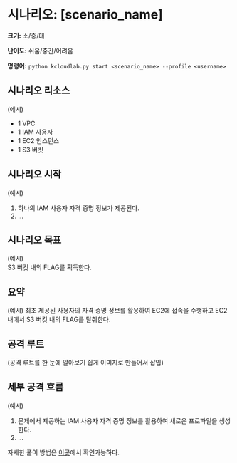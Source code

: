 # 시나리오: [scenario_name]
**크기:** 소/중/대

**난이도:** 쉬움/중간/어려움

**명령어:** `python kcloudlab.py start <scenario_name> --profile <username>`

## 시나리오 리소스
(예시)
- 1 VPC
- 1 IAM 사용자
- 1 EC2 인스턴스
- 1 S3 버킷

## 시나리오 시작
(예시)
1. 하나의 IAM 사용자 자격 증명 정보가 제공된다.
2. ...

## 시나리오 목표
(예시)  
S3 버킷 내의 FLAG를 획득한다.

## 요약
(예시)
최초 제공된 사용자의 자격 증명 정보를 활용하여 EC2에 접속을 수행하고 EC2 내에서 S3 버킷 내의 FLAG를 탈취한다.


## 공격 루트
(공격 루트를 한 눈에 알아보기 쉽게 이미지로 만들어서 삽입)


## 세부 공격 흐름
(예시)
1. 문제에서 제공하는 IAM 사용자 자격 증명 정보를 활용하여 새로운 프로파일을 생성한다.
2. ...<br/>

자세한 풀이 방법은 [이곳](./cheat_sheet.md)에서 확인가능하다.  
